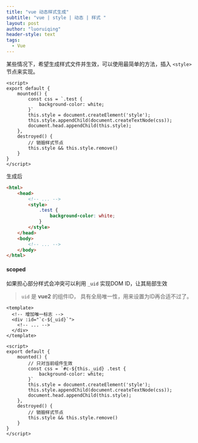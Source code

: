 ```yaml
---
title: "vue 动态样式生成"
subtitle: "vue | style | 动态 | 样式 "
layout: post
author: "luoruiqing"
header-style: text
tags:
  - Vue
---
```




某些情况下，希望生成样式文件并生效，可以使用最简单的方法，插入 `<style>` 节点来实现。


```vue
<script>
export default {
    mounted() {
        const css = `.test {
            background-color: white;
        }`
        this.style = document.createElement('style');
        this.style.appendChild(document.createTextNode(css));
        document.head.appendChild(this.style);
    },
    destroyed() {
        // 销毁样式节点
        this.style && this.style.remove()
    }
}
</script>
```

生成后

```html
<html>
    <head>
        <!-- ... -->
        <style>
            .test {
                background-color: white;
            }
        </style>
    </head>
    <body>
        <!-- ... -->
    </body>
</html>
```

#### scoped

如果担心部分样式会冲突可以利用 `_uid` 实现DOM ID，让其局部生效

> `uid` 是 **vue2** 的组件ID， 具有全局唯一性，用来设置为ID再合适不过了。

```vue
<template>
  <!-- 增加唯一标志 -->
  <div :id="`c-${_uid}`">
    <!-- ... -->
  </div>
</template>

<script>
export default {
    mounted() {
        // 只对当前组件生效
        const css = `#c-${this._uid} .test {
            background-color: white;
        }`
        this.style = document.createElement('style');
        this.style.appendChild(document.createTextNode(css));
        document.head.appendChild(this.style);
    },
    destroyed() {
        // 销毁样式节点
        this.style && this.style.remove()
    }
}
</script>

```
